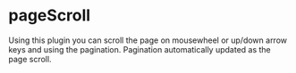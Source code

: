 pageScroll
======================
Using this plugin you can scroll the page on mousewheel or up/down arrow keys and using the pagination.
Pagination automatically updated as the page scroll.
